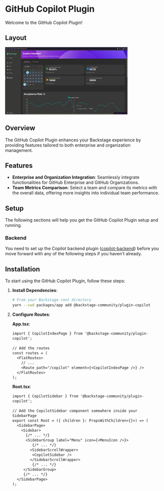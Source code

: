 # GitHub Copilot Plugin

Welcome to the GitHub Copilot Plugin!

## Layout

![home](media/demo.gif)

## Overview

The GitHub Copilot Plugin enhances your Backstage experience by providing features tailored to both enterprise and organization management.

## Features

- **Enterprise and Organization Integration**: Seamlessly integrate functionalities for GitHub Enterprise and GitHub Organizations.
- **Team Metrics Comparison**: Select a team and compare its metrics with the overall data, offering more insights into individual team performance.

## Setup

The following sections will help you get the GitHub Copilot Plugin setup and running.

### Backend

You need to set up the Copilot backend plugin ([copilot-backend](../copilot-backend/README.md)) before you move forward with any of the following steps if you haven't already.

## Installation

To start using the GitHub Copilot Plugin, follow these steps:

1. **Install Dependencies**:

   ```bash
   # From your Backstage root directory
   yarn --cwd packages/app add @backstage-community/plugin-copilot
   ```

2. **Configure Routes**:

   **App.tsx**:

   ```tsx
   import { CopilotIndexPage } from '@backstage-community/plugin-copilot';

   // Add the routes
   const routes = (
     <FlatRoutes>
       // ...
       <Route path="/copilot" element={<CopilotIndexPage />} />
     </FlatRoutes>
   );
   ```

   **Root.tsx**:

   ```tsx
   import { CopilotSidebar } from '@backstage-community/plugin-copilot';

   // Add the CopilotSidebar component somewhere inside your SidebarPage
   export const Root = ({ children }: PropsWithChildren<{}>) => (
     <SidebarPage>
       <Sidebar>
         {/* ... */}
         <SidebarGroup label="Menu" icon={<MenuIcon />}>
            {/* ... */}
           <SidebarScrollWrapper>
            <CopilotSidebar />
           </SidebarScrollWrapper>
            {/* ... */}
        </SidebarGroup>
        {/* ... */}
     </SidebarPage>
   );
   ```
